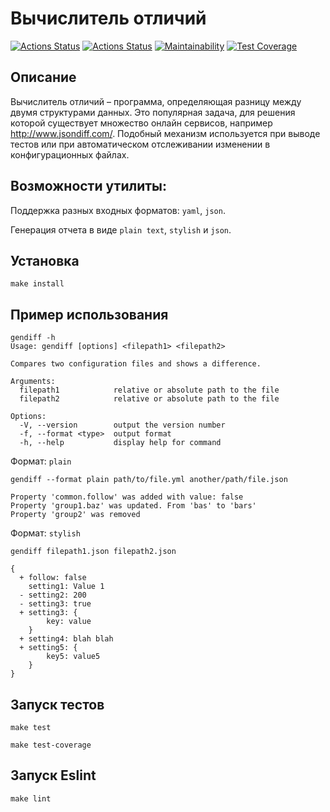 # Вычислитель отличий

[![Actions Status](https://github.com/Wesrtty/backend-project-lvl2/workflows/hexlet-check/badge.svg)](https://github.com/Wesrtty/backend-project-lvl2/actions)
[![Actions Status](https://github.com/Wesrtty/backend-project-lvl2/actions/workflows/test.yml/badge.svg)](https://github.com/Wesrtty/backend-project-lvl2/actions)
[![Maintainability](https://api.codeclimate.com/v1/badges/d987a0c521c6ee97a574/maintainability)](https://codeclimate.com/github/Wesrtty/backend-project-lvl2/maintainability)
[![Test Coverage](https://api.codeclimate.com/v1/badges/d987a0c521c6ee97a574/test_coverage)](https://codeclimate.com/github/Wesrtty/backend-project-lvl2/test_coverage)

## Описание

Вычислитель отличий – программа, определяющая разницу между двумя структурами данных. Это популярная задача, для решения которой существует множество онлайн сервисов, например http://www.jsondiff.com/. Подобный механизм используется при выводе тестов или при автоматическом отслеживании изменении в конфигурационных файлах.

## Возможности утилиты:

Поддержка разных входных форматов: `yaml`, `json`.

Генерация отчета в виде `plain text`, `stylish` и `json`.

## Установка
```
make install
```

## Пример использования
```
gendiff -h
Usage: gendiff [options] <filepath1> <filepath2>

Compares two configuration files and shows a difference.

Arguments:
  filepath1            relative or absolute path to the file
  filepath2            relative or absolute path to the file

Options:
  -V, --version        output the version number
  -f, --format <type>  output format
  -h, --help           display help for command
```

Формат: `plain`
```
gendiff --format plain path/to/file.yml another/path/file.json

Property 'common.follow' was added with value: false
Property 'group1.baz' was updated. From 'bas' to 'bars'
Property 'group2' was removed
```

Формат: `stylish`
```
gendiff filepath1.json filepath2.json

{
  + follow: false
    setting1: Value 1
  - setting2: 200
  - setting3: true
  + setting3: {
        key: value
    }
  + setting4: blah blah
  + setting5: {
        key5: value5
    }
}

```

## Запуск тестов
```
make test
```
```
make test-coverage
```
## Запуск Eslint
```
make lint
```
